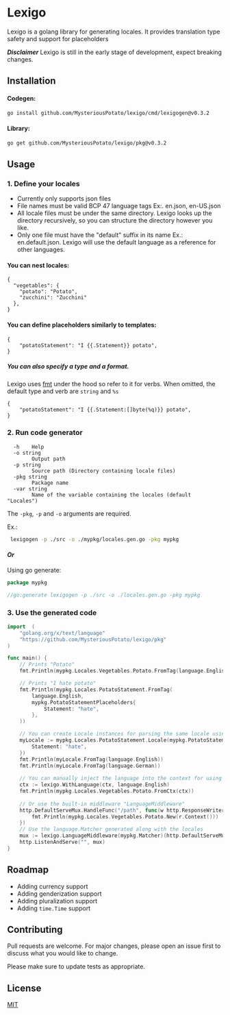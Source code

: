 # Lexigo

Lexigo is a golang library for generating locales.
It provides translation type safety and support for placeholders

***Disclaimer***
Lexigo is still in the early stage of development, expect breaking changes.

## Installation

#### Codegen: 
```bash
go install github.com/MysteriousPotato/lexigo/cmd/lexigogen@v0.3.2
```

#### Library:
```bash
go get github.com/MysteriousPotato/lexigo/pkg@v0.3.2
```

## Usage

### 1. Define your locales
- Currently only supports json files
- File names must be valid BCP 47 language tags Ex:. en.json, en-US.json
- All locale files must be under the same directory. Lexigo looks up the directory recursively, so you can structure the directory however you like.
- Only one file must have the "default" suffix in its name Ex.: en.default.json. Lexigo will use the default language as a reference for other languages.


#### You can nest locales:
```
{
  "vegetables": {
    "potato": "Potato",
    "zucchini": "Zucchini"
  },
}
```

#### You can define placeholders similarly to templates:
```
{
    "potatoStatement": "I {{.Statement}} potato",
}
```


##### You can also specify a type and a format.

Lexigo uses [fmt](https://pkg.go.dev/fmt) under the hood so refer to it for verbs.
When omitted, the default type and verb are `string` and `%s`
```
{
    "potatoStatement": "I {{.Statement:[]byte(%q)}} potato",
}
```

### 2. Run code generator
```
  -h    Help
  -o string
        Output path
  -p string
        Source path (Directory containing locale files)
  -pkg string
        Package name
  -var string
        Name of the variable containing the locales (default "Locales")
```

The `-pkg`, `-p` and `-o` arguments are required.

Ex.:
```bash
 lexigogen -p ./src -o ./mypkg/locales.gen.go -pkg mypkg 
 ```

#### ***Or***
Using go generate:
```go
package mypkg

//go:generate lexigogen -p ./src -o ./locales.gen.go -pkg mypkg
```

### 3. Use the generated code
```go
import 	(
	"golang.org/x/text/language"
	"https://github.com/MysteriousPotato/lexigo/pkg"
)

func main() {
    // Prints "Potato"
    fmt.Println(mypkg.Locales.Vegetables.Potato.FromTag(language.English))

    // Prints "I hate potato"
    fmt.Println(mypkg.Locales.PotatoStatement.FromTag(
        language.English,
        mypkg.PotatoStatementPlaceholders{
            Statement: "hate",
        },
    ))

    // You can create Locale instances for parsing the same locale using different languages
    myLocale := mypkg.Locales.PotatoStatement.Locale(mypkg.PotatoStatementPlaceholders{
        Statement: "hate",
    })
    fmt.Println(myLocale.FromTag(language.English))
    fmt.Println(myLocale.FromTag(language.German))
	
    // You can manually inject the language into the context for using "New"
    ctx := lexigo.WithLanguage(ctx, language.English) 
    fmt.Println(mypkg.Locales.Vegetables.Potato.FromCtx(ctx))
	
    // Or use the built-in middleware "LanguageMiddleware"
    http.DefaultServeMux.HandleFunc("/path", func(w http.ResponseWriter, r *http.Request) {
        fmt.Println(mypkg.Locales.Vegetables.Potato.New(r.Context()))	
    })
    // Use the language.Matcher generated along with the locales
    mux := lexigo.LanguageMiddleware(mypkg.Matcher)(http.DefaultServeMux)
    http.ListenAndServe("", mux)
}
```

## Roadmap

- Adding currency support
- Adding genderization support
- Adding pluralization support
- Adding `time.Time` support


## Contributing

Pull requests are welcome. For major changes, please open an issue first
to discuss what you would like to change.

Please make sure to update tests as appropriate.

## License

[MIT](https://github.com/MysteriousPotato/lexigo/blob/main/LICENSE)
